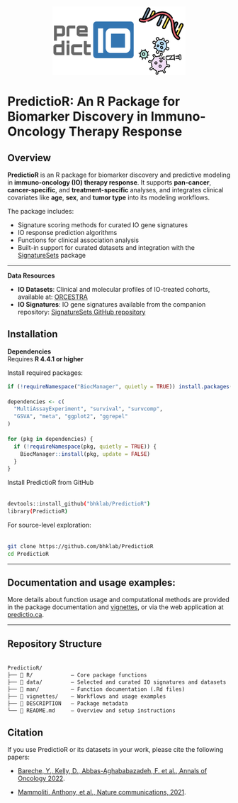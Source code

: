 <p align="center">
  <img width="300" src="vignettes/SignatureSets_Logo.jpg">
</p>


# PredictioR: An R Package for Biomarker Discovery in Immuno-Oncology Therapy Response

## Overview

**PredictioR** is an R package for biomarker discovery and predictive modeling in **immuno-oncology (IO) therapy response**. It supports **pan-cancer**, **cancer-specific**, and **treatment-specific** analyses, and integrates clinical covariates like **age**, **sex**, and **tumor type** into its modeling workflows.

The package includes:
- Signature scoring methods for curated IO gene signatures  
- IO response prediction algorithms  
- Functions for clinical association analysis  
- Built-in support for curated datasets and integration with the [SignatureSets](https://github.com/bhklab/SignatureSets) package

---

**Data Resources**
- **IO Datasets**: Clinical and molecular profiles of IO-treated cohorts, available at: [ORCESTRA](https://www.orcestra.ca/clinical_icb)  
- **IO Signatures**: IO gene signatures available from the companion repository: [SignatureSets GitHub repository](https://github.com/bhklab/SignatureSets)


## Installation
                                                                 
**Dependencies**  
Requires **R 4.4.1 or higher**

Install required packages:

```r
if (!requireNamespace("BiocManager", quietly = TRUE)) install.packages("BiocManager")

dependencies <- c(
  "MultiAssayExperiment", "survival", "survcomp",
  "GSVA", "meta", "ggplot2", "ggrepel"
)

for (pkg in dependencies) {
  if (!requireNamespace(pkg, quietly = TRUE)) {
    BiocManager::install(pkg, update = FALSE)
  }
}

```

Install PredictioR from GitHub

``` bash

devtools::install_github("bhklab/PredictioR")
library(PredictioR) 

```

For source-level exploration:

``` bash

git clone https://github.com/bhklab/PredictioR
cd PredictioR

```
---

## Documentation and usage examples:

More details about function usage and computational methods are provided in the package documentation and [vignettes](https://github.com/bhklab/PredictioR/blob/main/vignettes/PredictioR.Rmd), or via the web application at [predictio.ca](https://predictio.ca/).

---

## Repository Structure

```plaintext

PredictioR/
├── 📁 R/            – Core package functions
├── 📁 data/         – Selected and curated IO signatures and datasets
├── 📁 man/          – Function documentation (.Rd files)
├── 📁 vignettes/    – Workflows and usage examples
├── 📄 DESCRIPTION   – Package metadata
└── 📄 README.md     – Overview and setup instructions

```

## Citation
                                                                  
If you use PredictioR or its datasets in your work, please cite the following papers:                                                                  
- [Bareche, Y., Kelly, D., Abbas-Aghababazadeh, F. et al., Annals of Oncology 2022](https://pubmed.ncbi.nlm.nih.gov/36055464/).
                                                                      
- [Mammoliti, Anthony, et al., Nature communications, 2021](https://pubmed.ncbi.nlm.nih.gov/34608132/).

